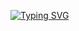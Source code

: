[![Typing SVG](https://readme-typing-svg.demolab.com/?lines=Hello+Saksham+Kakkar+This+Side)](https://git.io/typing-svg)
